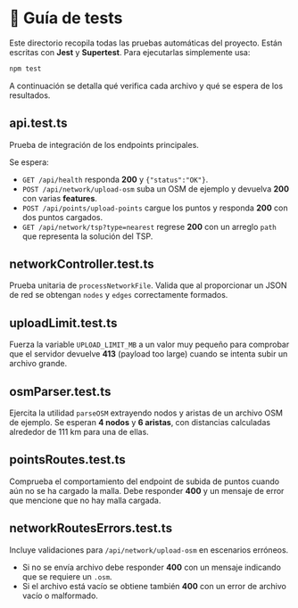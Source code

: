 # 📃 Guía de tests

Este directorio recopila todas las pruebas automáticas del proyecto. Están escritas con **Jest** y **Supertest**. Para ejecutarlas simplemente usa:

```bash
npm test
```

A continuación se detalla qué verifica cada archivo y qué se espera de los resultados.

## api.test.ts
Prueba de integración de los endpoints principales.

Se espera:
- `GET /api/health` responda **200** y `{"status":"OK"}`.
- `POST /api/network/upload-osm` suba un OSM de ejemplo y devuelva **200** con varias **features**.
- `POST /api/points/upload-points` cargue los puntos y responda **200** con dos puntos cargados.
- `GET /api/network/tsp?type=nearest` regrese **200** con un arreglo `path` que representa la solución del TSP.

## networkController.test.ts
Prueba unitaria de `processNetworkFile`. Valida que al proporcionar un JSON de red se obtengan
`nodes` y `edges` correctamente formados.

## uploadLimit.test.ts
Fuerza la variable `UPLOAD_LIMIT_MB` a un valor muy pequeño para comprobar que el servidor
devuelve **413** (payload too large) cuando se intenta subir un archivo grande.

## osmParser.test.ts
Ejercita la utilidad `parseOSM` extrayendo nodos y aristas de un archivo OSM de ejemplo. Se esperan
**4 nodos** y **6 aristas**, con distancias calculadas alrededor de 111 km para una de ellas.

## pointsRoutes.test.ts
Comprueba el comportamiento del endpoint de subida de puntos cuando aún no se ha cargado la malla.
Debe responder **400** y un mensaje de error que mencione que no hay malla cargada.

## networkRoutesErrors.test.ts
Incluye validaciones para `/api/network/upload-osm` en escenarios erróneos.
- Si no se envía archivo debe responder **400** con un mensaje indicando que se requiere un `.osm`.
- Si el archivo está vacío se obtiene también **400** con un error de archivo vacío o malformado.
